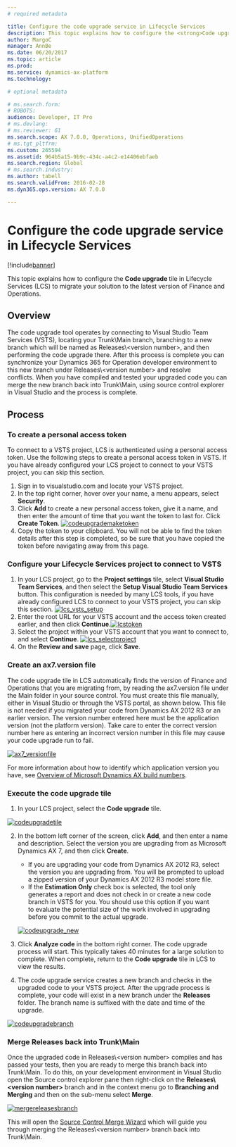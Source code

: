 ```yaml
---
# required metadata

title: Configure the code upgrade service in Lifecycle Services
description: This topic explains how to configure the <strong>Code upgrade </strong>tile in Lifecycle Services (LCS) to migrate your solution to the latest version of Finance and Operations.
author: MargoC
manager: AnnBe
ms.date: 06/20/2017
ms.topic: article
ms.prod: 
ms.service: dynamics-ax-platform
ms.technology: 

# optional metadata

# ms.search.form: 
# ROBOTS: 
audience: Developer, IT Pro
# ms.devlang: 
# ms.reviewer: 61
ms.search.scope: AX 7.0.0, Operations, UnifiedOperations
# ms.tgt_pltfrm: 
ms.custom: 265594
ms.assetid: 964b5a15-9b9c-434c-a4c2-e14406ebfaeb
ms.search.region: Global
# ms.search.industry: 
ms.author: tabell
ms.search.validFrom: 2016-02-28
ms.dyn365.ops.version: AX 7.0.0

---
```


# Configure the code upgrade service in Lifecycle Services

[!include[banner](../includes/banner.md)]


This topic explains how to configure the <strong>Code upgrade </strong>tile in Lifecycle Services (LCS) to migrate your solution to the latest version of Finance and Operations.

Overview
--------

The code upgrade tool operates by connecting to Visual Studio Team Services (VSTS), locating your Trunk\\Main branch, branching to a new branch which will be named as Releases\\\<version number\>, and then performing the code upgrade there. After this process is complete you can synchronize your Dynamics 365 for Operation developer environment to this new branch under Releases\\\<version number\> and resolve conflicts. When you have compiled and tested your upgraded code you can merge the new branch back into Trunk\\Main, using source control explorer in Visual Studio and the process is complete.

## Process
### To create a personal access token

To connect to a VSTS project, LCS is authenticated using a personal access token. Use the following steps to create a personal access token in VSTS. If you have already configured your LCS project to connect to your VSTS project, you can skip this section.

1.  Sign in to visualstudio.com and locate your VSTS project.
2.  In the top right corner, hover over your name, a menu appears, select **Security**.
3.  Click **Add** to create a new personal access token, give it a name, and then enter the amount of time that you want the token to last for. Click **Create Token**. [![codeupgrademaketoken](./media/codeupgrademaketoken.png)](./media/codeupgrademaketoken.png)
4.  Copy the token to your clipboard. You will not be able to find the token details after this step is completed, so be sure that you have copied the token before navigating away from this page.

### Configure your Lifecycle Services project to connect to VSTS

1.  In your LCS project, go to the **Project settings** tile, select **Visual Studio Team Services**, and then select the **Setup Visual Studio Team Services** button. This configuration is needed by many LCS tools, if you have already configured LCS to connect to your VSTS project, you can skip this section. [![lcs\_vsts\_setup](./media/lcs_vsts_setup.png)](./media/lcs_vsts_setup.png)
2.  Enter the root URL for your VSTS account and the access token created earlier, and then click **Continue**.[![lcstoken](./media/lcstoken.png)](./media/lcstoken.png)
3.  Select the project within your VSTS account that you want to connect to, and select **Continue**. [![lcs\_selectproject](./media/lcs_selectproject.png)](./media/lcs_selectproject.png)
4.  On the **Review and save** page, click **Save**.

### Create an ax7.version file

The code upgrade tile in LCS automatically finds the version of Finance and Operations that you are migrating from, by reading the ax7.version file under the Main folder in your source control. You must create this file manually, either in Visual Studio or through the VSTS portal, as shown below. This file is not needed if you migrated your code from Dynamics AX 2012 R3 or an earlier version. The version number entered here must be the application version (not the platform version). Take care to enter the correct version number here as entering an incorrect version number in this file may cause your code upgrade run to fail.

[![ax7\_versionfile](./media/ax7_versionfile.png)](./media/ax7_versionfile.png) 

For more information about how to identify which application version you have, see [Overview of Microsoft Dynamics AX build numbers](https://blogs.msdn.microsoft.com/axsupport/2012/03/29/overview-of-microsoft-dynamics-ax-build-numbers/).

### Execute the code upgrade tile

1.  In your LCS project, select the **Code upgrade** tile. 

[![codeupgradetile](./media/codeupgradetile.png)](./media/codeupgradetile.png)

2.  In the bottom left corner of the screen, click **Add**, and then enter a name and description. Select the version you are upgrading from as Microsoft Dynamics AX 7, and then click **Create**.
    -   If you are upgrading your code from Dynamics AX 2012 R3, select the version you are upgrading from. You will be prompted to upload a zipped version of your Dynamics AX 2012 R3 model store file.
    -   If the **Estimation Only** check box is selected, the tool only generates a report and does not check in or create a new code branch in VSTS for you. You should use this option if you want to evaluate the potential size of the work involved in upgrading before you commit to the actual upgrade.

    [![codeupgrade\_new](./media/codeupgrade_new.png)](./media/codeupgrade_new.png)
3.  Click **Analyze code** in the bottom right corner. The code upgrade process will start. This typically takes 40 minutes for a large solution to complete. When complete, return to the **Code upgrade** tile in LCS to view the results.
4.  The code upgrade service creates a new branch and checks in the upgraded code to your VSTS project. After the upgrade process is complete, your code will exist in a new branch under the **Releases** folder. The branch name is suffixed with the date and time of the upgrade. 

[![codeupgradebranch](./media/codeupgradebranch-300x192.png)](./media/codeupgradebranch.png)


### Merge Releases back into Trunk\\Main

Once the upgraded code in Releases\\\<version number\> compiles and has passed your tests, then you are ready to merge this branch back into Trunk\\Main. To do this, on your development environment in Visual Studio open the Source control explorer pane then right-click on the **Releases\\\<version number\>** branch and in the context menu go to **Branching and Merging** and then on the sub-menu select **Merge**.

[![mergereleasesbranch](./media/MergeReleasesBranch.PNG)](./media/MergeReleasesBranch.PNG)

This will open the [Source Control Merge Wizard](https://www.visualstudio.com/en-us/docs/tfvc/merge-folders-files#sourcecontrolwizard) which will guide you through merging the Releases\\\<version number\> branch back into Trunk\\Main. 

